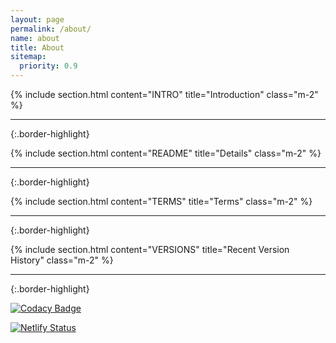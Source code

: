 ```yaml
---
layout: page
permalink: /about/
name: about
title: About
sitemap:
  priority: 0.9
---
```

{% include section.html content="INTRO" title="Introduction" class="m-2" %}

* * *
{:.border-highlight}

{% include section.html content="README" title="Details" class="m-2" %}

* * *
{:.border-highlight}

{% include section.html content="TERMS" title="Terms" class="m-2" %}

* * *
{:.border-highlight}

{% include section.html content="VERSIONS" title="Recent Version History" class="m-2" %}

* * *
{:.border-highlight}

[![Codacy Badge](https://app.codacy.com/project/badge/Grade/6ef7f79b5a5d4186a21e8820658e9b84)](https://www.codacy.com/gh/shelf-dog/shelf-dog)

[![Netlify Status](https://api.netlify.com/api/v1/badges/8730ea9b-2d18-4d91-947c-a746328ddc36/deploy-status)](https://app.netlify.com/sites/shelf-dog/deploys)